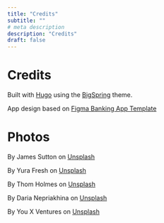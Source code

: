 ```yaml
---
title: "Credits"
subtitle: ""
# meta description
description: "Credits"
draft: false
---
```


# Credits

Built with [Hugo](https://gohugo.io/) using the [BigSpring](https://themes.gohugo.io/bigspring-hugo-startup-theme/) theme.

App design based on [Figma Banking App Template](https://www.figmacrush.com/figma-banking-app-concept-template/) 


# Photos

By James Sutton on [Unsplash](https://unsplash.com/photos/zYwnfpWcHlo)

By Yura Fresh on [Unsplash](https://unsplash.com/photos/xezXEh_fIeU)

By Thom Holmes on [Unsplash](https://unsplash.com/photos/J2e34-1CVVs)

By Daria Nepriakhina on [Unsplash](https://unsplash.com/photos/_XR5rkprHQU)

By You X Ventures on [Unsplash](https://unsplash.com/photos/BAanEbxe9No)